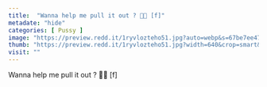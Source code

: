 ```yaml
---
title:  "Wanna help me pull it out ? 🙏🏼 [f]"
metadate: "hide"
categories: [ Pussy ]
image: "https://preview.redd.it/1ryvlozteho51.jpg?auto=webp&s=67be7ee47a4207a02a24625e24fcda44d6164caf"
thumb: "https://preview.redd.it/1ryvlozteho51.jpg?width=640&crop=smart&auto=webp&s=8be9cda043fe74c207fcd1907fe9552f137c3071"
visit: ""
---
```

Wanna help me pull it out ? 🙏🏼 [f]
